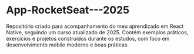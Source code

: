 # App-RocketSeat---2025
Repositório criado para acompanhamento do meu aprendizado em React Native, seguindo um curso atualizado de 2025. Contém exemplos práticos, exercícios e projetos construídos durante os estudos, com foco em desenvolvimento mobile moderno e boas práticas.
